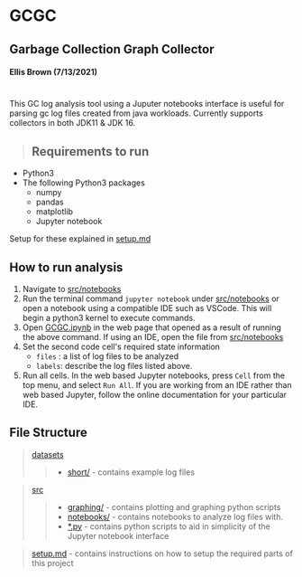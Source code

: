 # GCGC
## Garbage Collection Graph Collector 
#### Ellis Brown (7/13/2021)

#
This GC log analysis tool using a Juputer notebooks interface is useful for parsing gc log files created from java workloads. 
Currently supports collectors in both JDK11 & JDK 16.


> ## Requirements to run

- Python3 
- The following Python3 packages
    - numpy
    - pandas
    - matplotlib
    - Jupyter notebook 

Setup for these explained in [setup.md](./setup.md)

## How to run analysis

1. Navigate to [src/notebooks](./src/notebooks)
2. Run the terminal command `jupyter notebook` under [src/notebooks](./src/notebooks) or open a notebook using a compatible IDE such as VSCode. This will begin a python3 kernel to execute commands.
3. Open [GCGC.ipynb](./src/notebooks/GCGC.ipynb) in the web page that opened as a result of running the above command. If using an IDE, open the file from [src/notebooks](src/notebooks)
4. Set the second code cell's required state information
   - `files` : a list of log files to be analyzed
   - `labels`: describe the log files listed above.    
5. Run all cells. In the web based Jupyter notebooks, press `Cell` from the top menu, and select `Run All`. If you are working from an IDE rather than web based Jupyter, follow the online documentation for your particular IDE.  


## File Structure

> [datasets](./datasets)
> > - [short/](./datasets/short) - contains example log files

> [src](./src)
> > - [graphing/](./src/graphing) - contains plotting and graphing python scripts
> > - [notebooks/](./src/notebooks) - contains notebooks to analyze log files with.
> > - [*.py](./src) - contains python scripts to aid in simplicity of the Jupyter notebook interface

> [setup.md](setup.md) - contains instructions on how to setup the required parts of this project